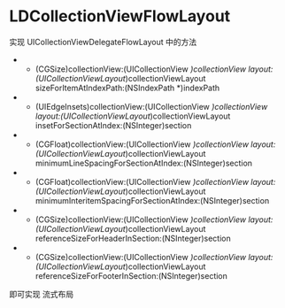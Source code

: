 # LDCollectionViewFlowLayout

实现 UICollectionViewDelegateFlowLayout 中的方法
- - (CGSize)collectionView:(UICollectionView *)collectionView layout:(UICollectionViewLayout*)collectionViewLayout sizeForItemAtIndexPath:(NSIndexPath *)indexPath
- - (UIEdgeInsets)collectionView:(UICollectionView *)collectionView layout:(UICollectionViewLayout*)collectionViewLayout insetForSectionAtIndex:(NSInteger)section
- - (CGFloat)collectionView:(UICollectionView *)collectionView layout:(UICollectionViewLayout*)collectionViewLayout minimumLineSpacingForSectionAtIndex:(NSInteger)section
-  - (CGFloat)collectionView:(UICollectionView *)collectionView layout:(UICollectionViewLayout*)collectionViewLayout minimumInteritemSpacingForSectionAtIndex:(NSInteger)section
-  - (CGSize)collectionView:(UICollectionView *)collectionView layout:(UICollectionViewLayout*)collectionViewLayout referenceSizeForHeaderInSection:(NSInteger)section
-  - (CGSize)collectionView:(UICollectionView *)collectionView layout:(UICollectionViewLayout*)collectionViewLayout referenceSizeForFooterInSection:(NSInteger)section

即可实现 流式布局
